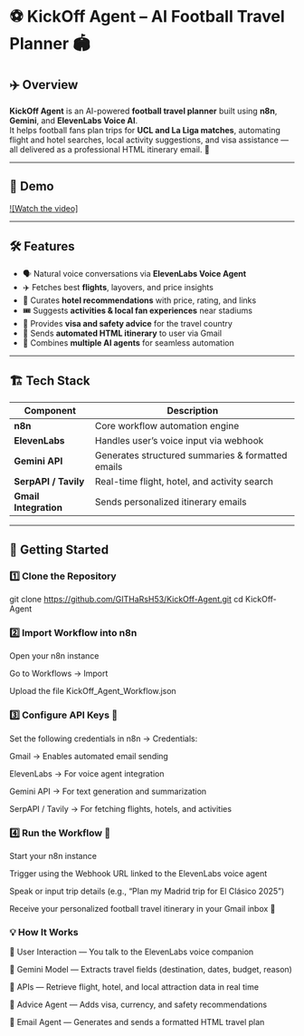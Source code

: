 # ⚽ KickOff Agent – AI Football Travel Planner 🏟️  

## ✈️ Overview  
**KickOff Agent** is an AI-powered **football travel planner** built using **n8n**, **Gemini**, and **ElevenLabs Voice AI**.  
It helps football fans plan trips for **UCL and La Liga matches**, automating flight and hotel searches, local activity suggestions, and visa assistance — all delivered as a professional HTML itinerary email. 💌  

---

## 🎥 Demo
[![Watch the video]](https://youtu.be/oTZPtvEYRv8)

---

## 🛠️ Features  
- 🗣️ Natural voice conversations via **ElevenLabs Voice Agent**  
- ✈️ Fetches best **flights**, layovers, and price insights  
- 🏨 Curates **hotel recommendations** with price, rating, and links  
- 🎟️ Suggests **activities & local fan experiences** near stadiums  
- 🪪 Provides **visa and safety advice** for the travel country  
- 📧 Sends **automated HTML itinerary** to user via Gmail  
- 🤖 Combines **multiple AI agents** for seamless automation  

---

## 🏗️ Tech Stack  

| Component | Description |
|------------|-------------|
| **n8n** | Core workflow automation engine |
| **ElevenLabs** | Handles user’s voice input via webhook |
| **Gemini API** | Generates structured summaries & formatted emails |
| **SerpAPI / Tavily** | Real-time flight, hotel, and activity search |
| **Gmail Integration** | Sends personalized itinerary emails |

---

## 🚀 Getting Started  

### 1️⃣ Clone the Repository  
<!-- ```bash -->
git clone https://github.com/GITHaRsH53/KickOff-Agent.git
cd KickOff-Agent

### 2️⃣ Import Workflow into n8n

Open your n8n instance

Go to Workflows → Import

Upload the file KickOff_Agent_Workflow.json

### 3️⃣ Configure API Keys 🔑

Set the following credentials in n8n → Credentials:

Gmail → Enables automated email sending

ElevenLabs → For voice agent integration

Gemini API → For text generation and summarization

SerpAPI / Tavily → For fetching flights, hotels, and activities

### 4️⃣ Run the Workflow 🎯

Start your n8n instance

Trigger using the Webhook URL linked to the ElevenLabs voice agent

Speak or input trip details (e.g., “Plan my Madrid trip for El Clásico 2025”)

Receive your personalized football travel itinerary in your Gmail inbox 🚀

### 💡 How It Works

🎤 User Interaction — You talk to the ElevenLabs voice companion

🧠 Gemini Model — Extracts travel fields (destination, dates, budget, reason)

🔎 APIs — Retrieve flight, hotel, and local attraction data in real time

🪪 Advice Agent — Adds visa, currency, and safety recommendations

📧 Email Agent — Generates and sends a formatted HTML travel plan

